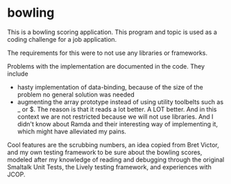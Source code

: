 bowling
=======

This is a bowling scoring application. This program and topic is used as a coding challenge for a job application.

The requirements for this were to not use any libraries or frameworks.

Problems with the implementation are documented in the code. They include 
* hasty implementation of data-binding, because of the size of the problem no general solution was needed
* augmenting the array prototype instead of using utility toolbelts such as _ or $. The reason is that it reads a lot better. A LOT better. And in this context we are not restricted because we will not use libraries. And I didn't know about Ramda and their interesting way of implementing it, which might have alleviated my pains.

Cool features are the scrubbing numbers, an idea copied from Bret Victor, and my own testing framework to be sure about the bowling scores, modeled after my knowledge of reading and debugging through the original Smaltalk Unit Tests, the Lively testing framework, and experiences with JCOP.

